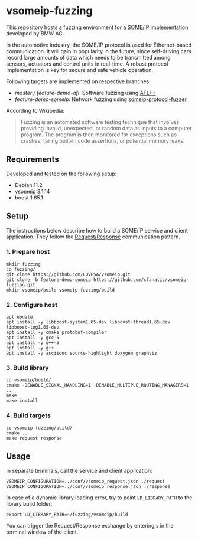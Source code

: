 # vsomeip-fuzzing

This repository hosts a fuzzing environment for a [SOME/IP implementation](https://github.com/COVESA/vsomeip) developed by BMW AG.

In the automotive industry, the SOME/IP protocol is used for Ethernet-based communication. It will gain in popularity in the future, since self-driving cars record large amounts of data which needs to be transmitted among sensors, actuators and control units in real-time. A robust protocol implementation is key for secure and safe vehicle operation.

Following targets are implemented on respective branches:

- *master / feature-demo-afl*: Software fuzzing using [AFL++](https://github.com/AFLplusplus/AFLplusplus)
- *feature-demo-someip*: Network fuzzing using [someip-protocol-fuzzer](https://github.com/cfanatic/someip-protocol-fuzzer)

According to Wikipedia:
> Fuzzing is an automated software testing technique that involves providing invalid, unexpected, or random data as inputs to a computer program. The program is then monitored for exceptions such as crashes, failing built-in code assertions, or potential memory leaks.

## Requirements

Developed and tested on the following setup:

- Debian 11.2
- vsomeip 3.1.14
- boost 1.65.1

## Setup

The instructions below describe how to build a SOME/IP service and client application.
They follow the [Request/Response](https://github.com/COVESA/vsomeip/tree/master/examples) communication pattern.

### 1. Prepare host

```text
mkdir fuzzing
cd fuzzing/
git clone https://github.com/COVESA/vsomeip.git
git clone -b feature-demo-someip https://github.com/cfanatic/vsomeip-fuzzing.git
mkdir vsomeip/build vsomeip-fuzzing/build
```

### 2. Configure host

```text
apt update
apt install -y libboost-system1.65-dev libboost-thread1.65-dev libboost-log1.65-dev
apt install -y cmake protobuf-compiler
apt install -y gcc-5
apt install -y g++-5
apt install -y g++
apt install -y asciidoc source-highlight doxygen graphviz
```

### 3. Build library

```text
cd vsomeip/build/
cmake -DENABLE_SIGNAL_HANDLING=1 -DENABLE_MULTIPLE_ROUTING_MANAGERS=1 ..
make
make install
```

### 4. Build targets

```text
cd vsomeip-fuzzing/build/
cmake ..
make request response
```

## Usage

In separate terminals, call the service and client application:

```text
VSOMEIP_CONFIGURATION=../conf/vsomeip_request.json ./request
VSOMEIP_CONFIGURATION=../conf/vsomeip_response.json ./response
```

In case of a dynamic library loading error, try to point `LD_LIBRARY_PATH` to the library build folder:

```text
export LD_LIBRARY_PATH=~/fuzzing/vsomeip/build
```

You can trigger the Request/Response exchange by entering `s` in the terminal window of the client.
